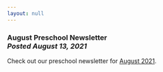 ```yaml
---
layout: null
---
```


<h3 class="ui header">
  August Preschool Newsletter
  <div class="sub header">
    <i>Posted August 13, 2021</i>
  </div>
</h3>

Check out our preschool newsletter for
<a href="{{ site.baseurl }}/assets/newsletters/2021-2022/COH_August_2021_Newsletter.pdf">August 2021</a>.
